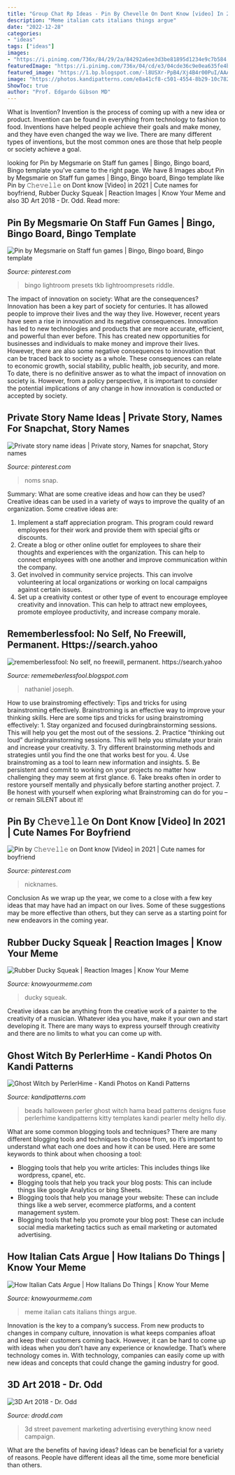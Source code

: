 ```yaml
---
title: "Group Chat Rp Ideas - Pin By 𝙲𝚑𝚎𝚟𝚎𝚕𝚕𝚎 On Dont Know [video] In 2021"
description: "Meme italian cats italians things argue"
date: "2022-12-28"
categories:
- "ideas"
tags: ["ideas"]
images:
- "https://i.pinimg.com/736x/84/29/2a/84292a6ee3d3be81895d1234e9c7b584.jpg"
featuredImage: "https://i.pinimg.com/736x/04/cd/e3/04cde36c9e0ea635fe4be2d152f5fae5.jpg"
featured_image: "https://1.bp.blogspot.com/-l8USXr-PpB4/Xj4B4r00PuI/AAAAAAAAceE/tC4-ZfQU-EQu8MmQuZAP--pwI7pzCkF8gCLcBGAsYHQ/s1600/Untitled368.png"
image: "https://photos.kandipatterns.com/e8a41cf8-c501-4554-8b29-10c782d76dff/DSC03334.resize_700x.JPG"
ShowToc: true
author: "Prof. Edgardo Gibson MD"
---
```



What is Invention?
Invention is the process of coming up with a new idea or product. Invention can be found in everything from technology to fashion to food. Inventions have helped people achieve their goals and make money, and they have even changed the way we live. There are many different types of inventions, but the most common ones are those that help people or society achieve a goal.

	

		
looking for Pin by Megsmarie on Staff fun games | Bingo, Bingo board, Bingo template you've came to the right page. We have 8 Images about Pin by Megsmarie on Staff fun games | Bingo, Bingo board, Bingo template like Pin by 𝙲𝚑𝚎𝚟𝚎𝚕𝚕𝚎 on Dont know [Video] in 2021 | Cute names for boyfriend, Rubber Ducky Squeak | Reaction Images | Know Your Meme and also 3D Art 2018 - Dr. Odd. Read more:
		
    
## Pin By Megsmarie On Staff Fun Games | Bingo, Bingo Board, Bingo Template

<img loading=lazy src="https://i.pinimg.com/736x/91/35/a7/9135a7703a4d62bfaf6b827c4c6278af.jpg" onerror="this.onerror=null;this.src='https://tse4.mm.bing.net/th?id=OIP.c7OfOwb6qorLvzXFSLHm4AHaK1&amp;pid=15.1';" alt="Pin by Megsmarie on Staff fun games | Bingo, Bingo board, Bingo template">

_Source: pinterest.com_

>bingo lightroom presets tkb lightroompresets riddle. 

	

The impact of innovation on society: What are the consequences?
Innovation has been a key part of society for centuries. It has allowed people to improve their lives and the way they live. However, recent years have seen a rise in innovation and its negative consequences. Innovation has led to new technologies and products that are more accurate, efficient, and powerful than ever before. This has created new opportunities for businesses and individuals to make money and improve their lives. However, there are also some negative consequences to innovation that can be traced back to society as a whole. These consequences can relate to economic growth, social stability, public health, job security, and more. To date, there is no definitive answer as to what the impact of innovation on society is. However, from a policy perspective, it is important to consider the potential implications of any change in how innovation is conducted or accepted by society.

    
## Private Story Name Ideas | Private Story, Names For Snapchat, Story Names

<img loading=lazy src="https://i.pinimg.com/736x/84/29/2a/84292a6ee3d3be81895d1234e9c7b584.jpg" onerror="this.onerror=null;this.src='https://tse1.mm.bing.net/th?id=OIP.WWdmnpWSbgjniG26I21uywHaKq&amp;pid=15.1';" alt="Private story name ideas | Private story, Names for snapchat, Story names">

_Source: pinterest.com_

>noms snap. 

	

Summary: What are some creative ideas and how can they be used?
Creative ideas can be used in a variety of ways to improve the quality of an organization. Some creative ideas are:
1. Implement a staff appreciation program. This program could reward employees for their work and provide them with special gifts or discounts.
2. Create a blog or other online outlet for employees to share their thoughts and experiences with the organization. This can help to connect employees with one another and improve communication within the company.
3. Get involved in community service projects. This can involve volunteering at local organizations or working on local campaigns against certain issues.
4. Set up a creativity contest or other type of event to encourage employee creativity and innovation. This can help to attract new employees, promote employee productivity, and increase company morale.

    
## Rememberlessfool: No Self, No Freewill, Permanent. Https://search.yahoo

<img loading=lazy src="https://1.bp.blogspot.com/-l8USXr-PpB4/Xj4B4r00PuI/AAAAAAAAceE/tC4-ZfQU-EQu8MmQuZAP--pwI7pzCkF8gCLcBGAsYHQ/s1600/Untitled368.png" onerror="this.onerror=null;this.src='https://tse3.mm.bing.net/th?id=OIP.B1126R7Y4ly_PqSk_z7m0wHaEK&amp;pid=15.1';" alt="rememberlessfool: No self, no freewill, permanent. https://search.yahoo">

_Source: rememeberlessfool.blogspot.com_

>nathaniel joseph. 

	

How to use brainstroming effectively: Tips and tricks for using brainstroming effectively.
Brainstroming is an effective way to improve your thinking skills. Here are some tips and tricks for using brainstroming effectively: 1. Stay organized and focused duringbrainstorming sessions. This will help you get the most out of the sessions. 2. Practice “thinking out loud” duringbrainstorming sessions. This will help you stimulate your brain and increase your creativity. 3. Try different brainstorming methods and strategies until you find the one that works best for you. 4. Use brainstroming as a tool to learn new information and insights. 5. Be persistent and commit to working on your projects no matter how challenging they may seem at first glance. 6. Take breaks often in order to restore yourself mentally and physically before starting another project. 7. Be honest with yourself when exploring what Brainstroming can do for you – or remain SILENT about it!

    
## Pin By 𝙲𝚑𝚎𝚟𝚎𝚕𝚕𝚎 On Dont Know [Video] In 2021 | Cute Names For Boyfriend

<img loading=lazy src="https://i.pinimg.com/736x/04/cd/e3/04cde36c9e0ea635fe4be2d152f5fae5.jpg" onerror="this.onerror=null;this.src='https://tse1.mm.bing.net/th?id=OIP.YT4aPw0yb8dMdL3zVb5IPgHaNK&amp;pid=15.1';" alt="Pin by 𝙲𝚑𝚎𝚟𝚎𝚕𝚕𝚎 on Dont know [Video] in 2021 | Cute names for boyfriend">

_Source: pinterest.com_

>nicknames. 

	

Conclusion
As we wrap up the year, we come to a close with a few key ideas that may have had an impact on our lives. Some of these suggestions may be more effective than others, but they can serve as a starting point for new endeavors in the coming year.

    
## Rubber Ducky Squeak | Reaction Images | Know Your Meme

<img loading=lazy src="http://i0.kym-cdn.com/photos/images/facebook/000/588/934/b54.jpg" onerror="this.onerror=null;this.src='https://tse2.mm.bing.net/th?id=OIP.qkOR0XS2qnrpF9fNsAszrAHaJ4&amp;pid=15.1';" alt="Rubber Ducky Squeak | Reaction Images | Know Your Meme">

_Source: knowyourmeme.com_

>ducky squeak. 

	

Creative ideas can be anything from the creative work of a painter to the creativity of a musician. Whatever idea you have, make it your own and start developing it. There are many ways to express yourself through creativity and there are no limits to what you can come up with.

    
## Ghost Witch By PerlerHime - Kandi Photos On Kandi Patterns

<img loading=lazy src="https://photos.kandipatterns.com/e8a41cf8-c501-4554-8b29-10c782d76dff/DSC03334.resize_700x.JPG" onerror="this.onerror=null;this.src='https://tse2.mm.bing.net/th?id=OIP.YCZo4oC13Lsu6HH4vimB9AHaJ3&amp;pid=15.1';" alt="Ghost Witch by PerlerHime - Kandi Photos on Kandi Patterns">

_Source: kandipatterns.com_

>beads halloween perler ghost witch hama bead patterns designs fuse perlerhime kandipatterns kitty templates kandi pearler melty hello diy. 

	

What are some common blogging tools and techniques?
There are many different blogging tools and techniques to choose from, so it’s important to understand what each one does and how it can be used. Here are some keywords to think about when choosing a tool:
- Blogging tools that help you write articles: This includes things like wordpress, cpanel, etc.
- Blogging tools that help you track your blog posts: This can include things like google Analytics or bing Sheets.
- Blogging tools that help you manage your website: These can include things like a web server, ecommerce platforms, and a content management system. 
- Blogging tools that help you promote your blog post: These can include social media marketing tactics such as email marketing or automated advertising.

    
## How Italian Cats Argue | How Italians Do Things | Know Your Meme

<img loading=lazy src="https://i.kym-cdn.com/photos/images/facebook/001/232/704/e35.jpg" onerror="this.onerror=null;this.src='https://tse2.mm.bing.net/th?id=OIP.x172zJaxus8DYXXZE1rx2wHaH6&amp;pid=15.1';" alt="How Italian Cats Argue | How Italians Do Things | Know Your Meme">

_Source: knowyourmeme.com_

>meme italian cats italians things argue. 

	

Innovation is the key to a company’s success. From new products to changes in company culture, innovation is what keeps companies afloat and keep their customers coming back. However, it can be hard to come up with ideas when you don’t have any experience or knowledge. That’s where technology comes in. With technology, companies can easily come up with new ideas and concepts that could change the gaming industry for good.

    
## 3D Art 2018 - Dr. Odd

<img loading=lazy src="http://www.drodd.com/images15/3d-art10.jpg" onerror="this.onerror=null;this.src='https://tse1.mm.bing.net/th?id=OIP.x0FE9Ponqm2OVVybH11cUgHaEK&amp;pid=15.1';" alt="3D Art 2018 - Dr. Odd">

_Source: drodd.com_

>3d street pavement marketing advertising everything know need campaign. 

	

What are the benefits of having ideas?
Ideas can be beneficial for a variety of reasons. People have different ideas all the time, some more beneficial than others.

